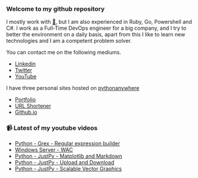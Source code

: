 ### Welcome to my github repository

I mostly work with [:snake:](https://www.python.org/), but I am also experienced in Ruby, Go, Powershell and C#. I work as a Full-Time DevOps engineer for a big company, and I try to better the environment on a daily basis, apart from this I like to learn new technologies and I am a competent problem solver.

You can contact me on the following mediums.
- [Linkedin](https://www.linkedin.com/in/r3ap3rpy)
- [Twitter](https://twitter.com/r3ap3rpy)
- [YouTube](https://www.youtube.com/channel/UC1qkMXH8d2I9DDAtBSeEHqg)

I have three personal sites hosted on [pythonanywhere](https://www.pythonanywhere.com/)
- [Portfolio](http://r3ap3rpy.pythonanywhere.com/)
- [URL Shortener](http://shortenpy.pythonanywhere.com/)
- [Github.io](https://r3ap3rpy.github.io/)

### :video_camera: Latest of my youtube videos
<!-- YOUTUBE:START -->
- [Python - Grex - Regular expression builder](https://www.youtube.com/watch?v=e8RgfgpR2mM)
- [Windows Server - WAC](https://www.youtube.com/watch?v=iajZ5W3mQRg)
- [Python - JustPy - Matplotlib and Markdown](https://www.youtube.com/watch?v=UOm157DsAEQ)
- [Python - JustPy - Upload and Download](https://www.youtube.com/watch?v=OTkHSu_tgf4)
- [Python - JustPy - Scalable Vector Graphics](https://www.youtube.com/watch?v=Dv20Upmo1zU)
<!-- YOUTUBE:END -->

